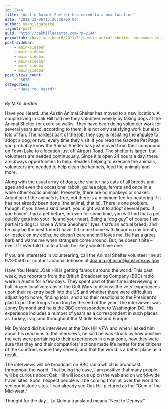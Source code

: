 ```yaml
---
id: 2144
title: 'Austin Animal Shelter has moved to a new location'
date: '2011-11-06T15:26:36+00:00'
author: oakhillgazette
layout: post
guid: 'http://oakhillgazette.com/?p=2144'
permalink: /have-you-heard/2011/11/austin-animal-shelter-has-moved-to-a-new-location/
post-sidebar:
    - main-sidebar
    - main-sidebar
    - main-sidebar
    - main-sidebar
    - main-sidebar
    - main-sidebar
post_views_count:
    - '5678'
categories:
    - 'Have You Heard?'
---
```


*By Mike Jordan*

Have you Heard…the Austin Animal Shelter has moved to a new location. A couple living in Oak Hill told me they volunteer weekly by taking dogs at the Animal Shelter for exercise walks. They have been doing volunteer work for several years and, according to them, it is not only satisfying work but also lots of fun. The hardest part of the job, they say, is resisting the impulse to adopt a dog, or two, every time they visit. If you read the Gazette Pet Page you probably know the Animal Shelter has just moved from their compound on Town Lake to a location just off Airport Road. The shelter is larger, but volunteers are needed continuously. Since it is open 24 hours a day, there are always opportunities to help. Besides helping to exercise the animals, volunteers are needed to help clean the kennels, feed the animals and more.

Along with the usual array of dogs, the shelter has cats of all breeds and ages and even the occasional rabbit, guinea pigs, ferrets and once in a while other exotic animals. Presently, there are no monkeys or snakes. Adoption of the animals is free, but there is a minimum fee for neutering if it has not already been done (the animal, that is). There is one problem, though; if you have a kind heart, you might want to adopt several pets. If you haven’t had a pet before, or even for some time, you will find that a pet quickly gets into your life and your heart. Being a “dog guy” of course I am partial to dogs. I have a White Shepherd” (yes, that’s an actual breed) and he may be the best friend I have. If I come home with liquor on my breath, or lipstick on my collar, he doesn’t care and still loves me. He has a great bark and warns me when strangers come around. But, he doesn’t bite – ever. If I ever told him to attack, he likely would have one.

If you are interested in volunteering, call the Animal Shelter volunteer line at 978-0500 or contact Joanna Johnson at Joanna.johnson@austintexas.gov

Have You Heard…Oak Hill is getting famous around the world. This past week, two reporters from the British Broadcasting Company (BBC) radio were in Austin for a few days. They spent part of their time interviewing a half-dozen local veterans of the Gulf Wars to discuss the vets’ experiences upon their re-entry back into the US and whether there were difficulties adjusting to home, finding jobs, and also their reactions to the President’s plan to pull the troops from Iraq by the end of the year. The interviewer was Jonny Dymond and he is the BBC correspondent to Washington DC. His experience includes a number of years as a correspondent in such places as Turkey, Iraq, and throughout the Middle East and Europe.

Mr. Dymond did his interviews at the Oak Hill VFW and when I asked him about his reactions to the interviews, he said he was struck by how positive the vets were pertaining to their experiences in a war zone, how they were sure that they and their compatriots’ actions made life better for the citizens of the countries where they served, and that the world is a better place as a result.

The interviews will be broadcast on BBC radio which is broadcast throughout the world. That being the case, I am positive that many people will be curious about Oak Hill will look us up on the web and on world-wide travel sites. Soon, I expect people will be coming from all over the world to see our historic sites. I can already see Oak Hill pictured as the “Gem of the Mid-west.”

Thought for the day….La Quinta translated means “Next to Dennys.”